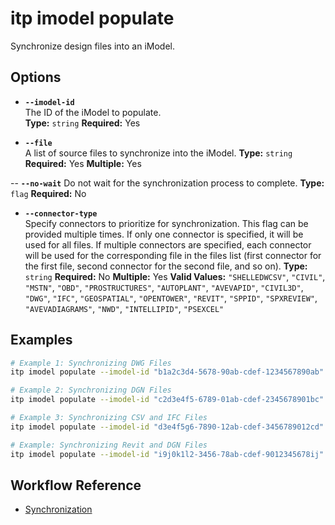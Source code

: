 # itp imodel populate

Synchronize design files into an iModel.

## Options

- **`--imodel-id`**  
  The ID of the iModel to populate.  
  **Type:** `string` **Required:** Yes

- **`--file`**  
  A list of source files to synchronize into the iModel.
  **Type:** `string`  **Required:** Yes **Multiple:** Yes

-- **`--no-wait`**
  Do not wait for the synchronization process to complete.
  **Type:** `flag` **Required:** No

- **`--connector-type`**  
  Specify connectors to prioritize for synchronization. This flag can be provided multiple times. If only one connector is specified, it will be used for all files. If multiple connectors are specified, each connector will be used for the corresponding file in the files list (first connector for the first file, second connector for the second file, and so on). 
  **Type:** `string` **Required:** No  **Multiple:** Yes
  **Valid Values:** `"SHELLEDWCSV"`, `"CIVIL"`, `"MSTN"`, `"OBD"`, `"PROSTRUCTURES"`, `"AUTOPLANT"`, `"AVEVAPID"`, `"CIVIL3D"`, `"DWG"`, `"IFC"`, `"GEOSPATIAL"`, `"OPENTOWER"`, `"REVIT"`, `"SPPID"`, `"SPXREVIEW"`, `"AVEVADIAGRAMS"`, `"NWD"`, `"INTELLIPID"`, `"PSEXCEL"`

## Examples

```bash
# Example 1: Synchronizing DWG Files
itp imodel populate --imodel-id "b1a2c3d4-5678-90ab-cdef-1234567890ab" --file "file1.dwg" --connector-type "DWG" --file "file2.dwg" --connector-type "DWG"

# Example 2: Synchronizing DGN Files
itp imodel populate --imodel-id "c2d3e4f5-6789-01ab-cdef-2345678901bc" --file "site1.dgn" --connector-type "CIVIL" --file "structure2.dgn" --connector-type "CIVIL"

# Example 3: Synchronizing CSV and IFC Files
itp imodel populate --imodel-id "d3e4f5g6-7890-12ab-cdef-3456789012cd" --file "data1.csv" --file "data2.csv" --file "model.ifc"

# Example: Synchronizing Revit and DGN Files
itp imodel populate --imodel-id "i9j0k1l2-3456-78ab-cdef-9012345678ij" --file "model.rvt" --file "design.dgn"
```

## Workflow Reference

- [Synchronization](/combined-commands/synchronization)
